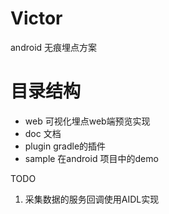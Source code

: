 # Victor
android 无痕埋点方案

# 目录结构
- web 可视化埋点web端预览实现
- doc 文档
- plugin gradle的插件
- sample 在android 项目中的demo

TODO
1. 采集数据的服务回调使用AIDL实现
